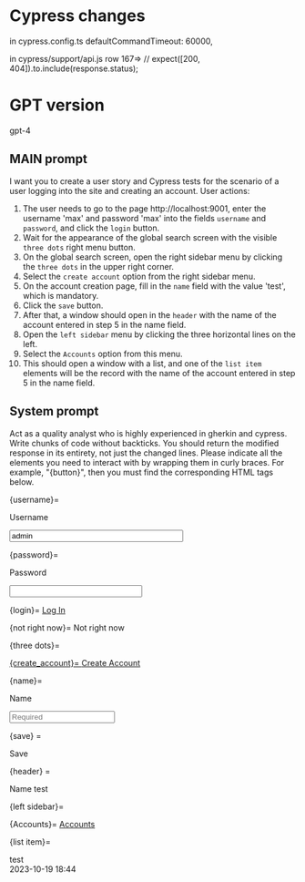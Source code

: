 # Cypress changes

in cypress.config.ts defaultCommandTimeout: 60000,

in cypress/support/api.js
row 167=> // expect([200, 404]).to.include(response.status);

# GPT version

gpt-4

## MAIN prompt

I want you to create a user story and Cypress tests for the scenario of a user logging into the site and creating an account. User actions:

1. The user needs to go to the page http://localhost:9001, enter the username 'max' and password 'max' into the fields `username` and `password`, and click the `login` button.
2. Wait for the appearance of the global search screen with the visible `three dots` right menu button.
3. On the global search screen, open the right sidebar menu by clicking the `three dots` in the upper right corner.
4. Select the `create account` option from the right sidebar menu.
5. On the account creation page, fill in the `name` field with the value 'test', which is mandatory.
6. Click the `save` button.
7. After that, a window should open in the `header` with the name of the account entered in step 5 in the name field.
8. Open the `left sidebar` menu by clicking the three horizontal lines on the left.
9. Select the `Accounts` option from this menu.
10. This should open a window with a list, and one of the `list item` elements will be the record with the name of the account entered in step 5 in the name field.

## System prompt

Act as a quality analyst who is highly experienced in gherkin and cypress. Write chunks of code without backticks. You should return the modified response in its entirety, not just the changed lines.
Please indicate all the elements you need to interact with by wrapping them in curly braces. For example, "{button}", then you must find the corresponding HTML tags below.

{username}= <div class="field">
<label class="field__label">Username</label>

<div class="field__controls">
<span class="input-wrapper not-empty">
<input type="text" size="35" tabindex="1" id="username" name="username" value="admin" autocapitalize="off" autocorrect="off" autocomplete="off" spellcheck="false">
<i class="icondefault icon icon-remove clear-button"></i>
        </span>
    </div>
</div>

{password}= <div class="field">
<label class="field__label">Password</label>

<div class="field__controls">
<span class="input-wrapper">
<input type="password" size="26" tabindex="2" id="password" name="password" value="" autocomplete="off" spellcheck="false">
<i class="icondefault icon icon-remove clear-button"></i>
    </span>
    </div>

</div>

{login}= <a href="javascript:void(0)" id="login_btn" class="btn btn--primary btn--large fast-click-highlighted" draggable="false">Log In</a>

{not right now}= <a class="btn btn--secondary btn--large btn-cancel fast-click-highlighted" data-id="cancel" draggable="false">Not right now</a>

{three dots}= <a href="javascript:void(0)" class="createBtn launch create-entity fast-click-highlighted" aria-label="Right menu button" draggable="false">

{create_account}= <a class="menu-item__link" href="#" action="create-Accounts-record" draggable="false">
<span class="menu-item__icon" aria-hidden="true">
<span class="label-module-sm label-Accounts has-icon-inside  label-module--bg-transparent  " aria-hidden=" true">
<i class="icondefault sicon sicon-account-lg"></i>
</span>
</span>
<span class="menu-item__label" label="Create Account">
Create Account
</span>
</a>

{name}= <div class="field">
<label class="field__label">Name</label>

<div class="field__controls">
<span class="input-wrapper">
<input type="text" placeholder="Required" autocorrect="off" value="">
<i class="icondefault icon icon-remove clear-button"></i>
</span>
</div>
</div>

{save} = <div class="header__btn--save header__btn fast-click-highlighted  ">
Save

</div>

{header} = <a class="box_detail__title" draggable="false">
<span class="field-wrapper " sfuuid="192"><div class="field-detail">
<span class="field-detail__label">Name</span>
<span class="field-detail__value">test</span>

</div>
</span>
</a>

{left sidebar}= <a href="javascript:void(0)" class="logo menuBtn fast-click-highlighted" aria-label="Home button" draggable="false">
<i class="icondefault icon icon-bars "></i>
<span class="offline-status status-success"><span class="offline-icon status-success"></span>
</span>
</a>

{Accounts}= <a href="#Accounts" class="menu-item__link" draggable="false">
<span class="label-module-sm label-Accounts has-icon-inside  label-module--bg-transparent  " aria-hidden=" true">
<i class="icondefault sicon sicon-account-lg"></i>
</span>
<span class="menu-item__label">Accounts</span>
</a>

{list item}= <article data-id="3390d938-c02e-465c-b249-16783c318942" module="Accounts" class="
        list-item
        fast-click-highlighted
         has-drag-menu 
         has-menu 
         list-item--panels
        ">

<div class="txt has-access ">
<div class="list-item__panels">
<div class="list-item__panel list-item__panel--main">
<div class="panel-row panel-row--title">
<span class="field-wrapper " sfuuid="442"><span class="field-list field-value">test</span></span>  
 </div>
<div class="panel-row ">
<span class="field-wrapper " sfuuid="443"></span>
<span class="field-wrapper " sfuuid="444"></span>
</div>
<div class="panel-row ">
<span class="field-wrapper " sfuuid="445"></span>
<span class="field-wrapper " sfuuid="446"></span>
</div>
<div class="panel-row ">
<span class="field-wrapper " sfuuid="447"></span>
<span class="field-wrapper " sfuuid="448"></span>
</div>
<div class="panel-row">
<span class="field-wrapper " sfuuid="449"><span class="field-list field-value">2023-10-19 18:44</span></span>
</div>
</div>
<div class="list-item__panel list-item__panel--sidebar">
<div class="panel-row">
<span class="field-wrapper " sfuuid="450"></span>
</div>
<div class="panel-row">
<span class="field-wrapper " sfuuid="451"></span>
</div>
<div class="panel-row">
<span class="field-wrapper " sfuuid="452"></span>
</div>
<div class="panel-row">
<span class="field-wrapper " sfuuid="453"></span>
</div>
</div>
</div>
    </div>
            <div class="menu-container"></div>
        <div class="list-item__multi-select">
    <i class="icondefault icon icon-check-square checkbox-icon checkbox-icon--on"></i>
    <i class="icondefault icon icon-square-o checkbox-icon checkbox-icon--off"></i>
</div>
</article>
